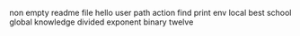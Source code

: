 non empty readme file
hello user
path action
find
print env
local
best school
global
knowledge
divided
exponent
binary
twelve
